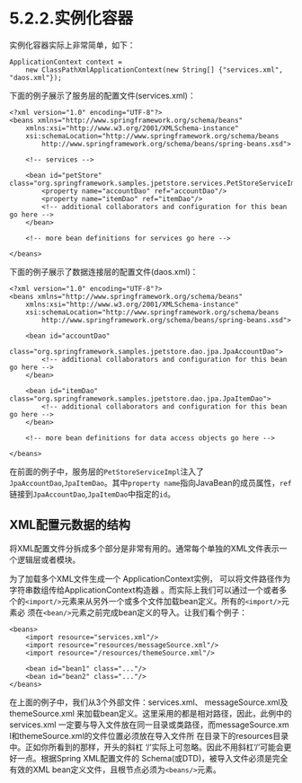 # 5.2.2.实例化容器

实例化容器实际上非常简单，如下：
```
ApplicationContext context =
    new ClassPathXmlApplicationContext(new String[] {"services.xml", "daos.xml"});
```
下面的例子展示了服务层的配置文件(services.xml)：
```
<?xml version="1.0" encoding="UTF-8"?>
<beans xmlns="http://www.springframework.org/schema/beans"
    xmlns:xsi="http://www.w3.org/2001/XMLSchema-instance"
    xsi:schemaLocation="http://www.springframework.org/schema/beans
        http://www.springframework.org/schema/beans/spring-beans.xsd">

    <!-- services -->

    <bean id="petStore" class="org.springframework.samples.jpetstore.services.PetStoreServiceImpl">
        <property name="accountDao" ref="accountDao"/>
        <property name="itemDao" ref="itemDao"/>
        <!-- additional collaborators and configuration for this bean go here -->
    </bean>

    <!-- more bean definitions for services go here -->

</beans>
```
下面的例子展示了数据连接层的配置文件(daos.xml)：
```
<?xml version="1.0" encoding="UTF-8"?>
<beans xmlns="http://www.springframework.org/schema/beans"
    xmlns:xsi="http://www.w3.org/2001/XMLSchema-instance"
    xsi:schemaLocation="http://www.springframework.org/schema/beans
        http://www.springframework.org/schema/beans/spring-beans.xsd">

    <bean id="accountDao"
        class="org.springframework.samples.jpetstore.dao.jpa.JpaAccountDao">
        <!-- additional collaborators and configuration for this bean go here -->
    </bean>

    <bean id="itemDao" class="org.springframework.samples.jpetstore.dao.jpa.JpaItemDao">
        <!-- additional collaborators and configuration for this bean go here -->
    </bean>

    <!-- more bean definitions for data access objects go here -->

</beans>
```
在前面的例子中，服务层的`PetStoreServiceImpl`注入了`JpaAccountDao`,`JpaItemDao`。其中`property name`指向JavaBean的成员属性，`ref`链接到`JpaAccountDao`,`JpaItemDao`中指定的`id`。

## XML配置元数据的结构
将XML配置文件分拆成多个部分是非常有用的。通常每个单独的XML文件表示一个逻辑层或者模块。

为了加载多个XML文件生成一个 ApplicationContext实例， 可以将文件路径作为字符串数组传给ApplicationContext构造器 。而实际上我们可以通过一个或者多个的`<import/>`元素来从另外一个或多个文件加载bean定义。所有的`<import/>`元素必 须在`<bean/>`元素之前完成bean定义的导入。让我们看个例子：
```
<beans>
    <import resource="services.xml"/>
    <import resource="resources/messageSource.xml"/>
    <import resource="/resources/themeSource.xml"/>

    <bean id="bean1" class="..."/>
    <bean id="bean2" class="..."/>
</beans>
```
在上面的例子中，我们从3个外部文件：services.xml、 messageSource.xml及themeSource.xml 来加载bean定义。这里采用的都是相对路径，因此，此例中的services.xml 一定要与导入文件放在同一目录或类路径，而messageSource.xm l和themeSource.xml的文件位置必须放在导入文件所 在目录下的resources目录中。正如你所看到的那样，开头的斜杠 ‘/’实际上可忽略。因此不用斜杠‘/’可能会更好一点。根据Spring XML配置文件的 Schema(或DTD)，被导入文件必须是完全有效的XML bean定义文件，且根节点必须为`<beans/>`元素。